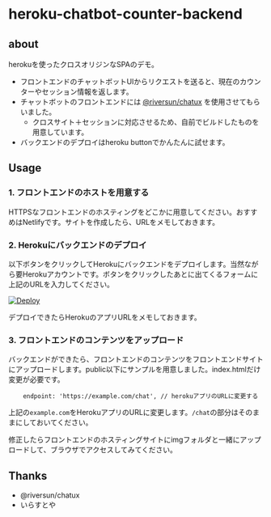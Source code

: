# heroku-chatbot-counter-backend

## about

herokuを使ったクロスオリジンなSPAのデモ。

- フロントエンドのチャットボットUIからリクエストを送ると、現在のカウンターやセッション情報を返します。
- チャットボットのフロントエンドには [@riversun/chatux](https://github.com/riversun/chatux) を使用させてもらいました。
  - クロスサイト＋セッションに対応させるため、自前でビルドしたものを用意しています。
- バックエンドのデプロイはheroku buttonでかんたんに試せます。

## Usage

### 1. フロントエンドのホストを用意する

HTTPSなフロントエンドのホスティングをどこかに用意してください。おすすめはNetlifyです。サイトを作成したら、URLをメモしておきます。

### 2. Herokuにバックエンドのデプロイ

以下ボタンをクリックしてHerokuにバックエンドをデプロイします。当然ながら要Herokuアカウントです。ボタンをクリックしたあとに出てくるフォームに上記のURLを入力してください。

[![Deploy](https://www.herokucdn.com/deploy/button.svg)](https://heroku.com/deploy)

デプロイできたらHerokuのアプリURLをメモしておきます。
### 3. フロントエンドのコンテンツをアップロード

バックエンドができたら、フロントエンドのコンテンツをフロントエンドサイトにアップロードします。public以下にサンプルを用意しました。index.htmlだけ変更が必要です。

```
    endpoint: 'https://example.com/chat', // herokuアプリのURLに変更する
```

上記の```example.com```をHerokuアプリのURLに変更します。```/chat```の部分はそのままにしておいてください。

修正したらフロントエンドのホスティングサイトにimgフォルダと一緒にアップロードして、ブラウザでアクセスしてみてください。

## Thanks

- @riversun/chatux
- いらすとや
